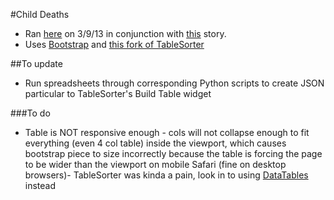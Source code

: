 #Child Deaths
- Ran <a href="http://www.myajc.com/child-deaths/" target="_blank">here</a> on 3/9/13 in conjunction with <a href="http://www.myajc.com/news/news/once-a-national-model-georgias-child-death-reviews/nd7ZC/" target="_blank">this</a> story.
- Uses <a href="http://getbootstrap.com/" target="_blank">Bootstrap</a> and <a href="https://github.com/Mottie/tablesorter" target="_blank">this fork of TableSorter</a>

##To update
- Run spreadsheets through corresponding Python scripts to create JSON particular to TableSorter's Build Table widget

###To do
- Table is NOT responsive enough - cols will not collapse enough to fit everything (even 4 col table) inside the viewport, which causes bootstrap piece to size incorrectly because the table is forcing the page to be wider than the viewport on mobile Safari (fine on desktop browsers)- TableSorter was kinda a pain, look in to using <a href="https://github.com/DataTables/DataTables" target="_blank">DataTables</a> instead
